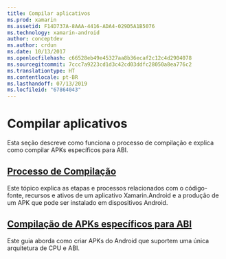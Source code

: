 ```yaml
---
title: Compilar aplicativos
ms.prod: xamarin
ms.assetid: F14D737A-8AAA-4416-ADA4-029D5A1B5076
ms.technology: xamarin-android
author: conceptdev
ms.author: crdun
ms.date: 10/13/2017
ms.openlocfilehash: c66528eb49e45327aa8b36ecaf2c12c4d2904078
ms.sourcegitcommit: 7ccc7a9223cd1d3c42cd03ddfc28050a8ea776c2
ms.translationtype: HT
ms.contentlocale: pt-BR
ms.lasthandoff: 07/13/2019
ms.locfileid: "67864043"
---
```

# <a name="building-apps"></a>Compilar aplicativos

Esta seção descreve como funciona o processo de compilação e explica como compilar APKs específicos para ABI.



## <a name="build-processandroiddeploy-testbuilding-appsbuild-processmd"></a>[Processo de Compilação](~/android/deploy-test/building-apps/build-process.md)

Este tópico explica as etapas e processos relacionados com o código-fonte, recursos e ativos de um aplicativo Xamarin.Android e a produção de um APK que pode ser instalado em dispositivos Android.


## <a name="building-abi-specific-apksandroiddeploy-testbuilding-appsabi-specific-apksmd"></a>[Compilação de APKs específicos para ABI](~/android/deploy-test/building-apps/abi-specific-apks.md)

Este guia aborda como criar APKs do Android que suportem uma única arquitetura de CPU e ABI.
